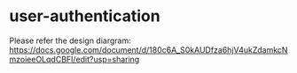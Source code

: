 # user-authentication

Please refer the design diargram: https://docs.google.com/document/d/180c6A_S0kAUDfza6hjV4ukZdamkcNmzoieeOLqdCBFI/edit?usp=sharing

